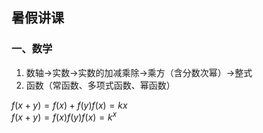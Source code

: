 ## 暑假讲课
### 一、数学
1. 数轴→实数→实数的加减乘除→乘方（含分数次幂）→整式
2. 函数（常函数、多项式函数、幂函数）

$f(x+y)=f(x)+f(y) f(x)=kx$  
$f(x+y)=f(x)f(y) f(x)=k^x$
